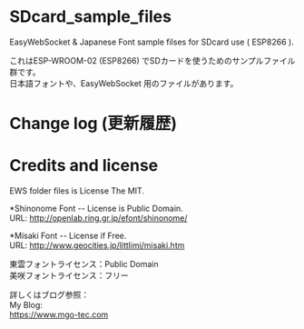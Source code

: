 # SDcard_sample_files
EasyWebSocket & Japanese Font sample filses for SDcard use ( ESP8266 ).

これはESP-WROOM-02 (ESP8266) でSDカードを使うためのサンプルファイル群です。  
日本語フォントや、EasyWebSocket 用のファイルがあります。

# Change log (更新履歴)

# Credits and license
EWS folder files is License The MIT.  
  
*Shinonome Font -- License is Public Domain.  
URL: http://openlab.ring.gr.jp/efont/shinonome/  
  
*Misaki Font -- License if Free.  
URL: http://www.geocities.jp/littlimi/misaki.htm  
  
東雲フォントライセンス：Public Domain  
美咲フォントライセンス：フリー  

詳しくはブログ参照：  
My Blog:  
https://www.mgo-tec.com
